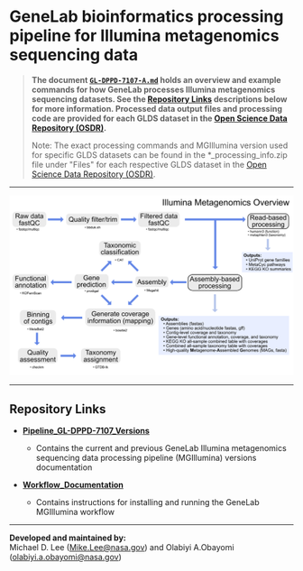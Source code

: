 
# GeneLab bioinformatics processing pipeline for Illumina metagenomics sequencing data

> **The document [`GL-DPPD-7107-A.md`](Pipeline_GL-DPPD-7107_Versions/GL-DPPD-7107-A.md) holds an overview and example commands for how GeneLab processes Illumina metagenomics sequencing datasets. See the [Repository Links](#repository-links) descriptions below for more information. Processed data output files and processing code are provided for each GLDS dataset in the [Open Science Data Repository (OSDR)](https://osdr.nasa.gov/bio/repo/).**  
> 
> Note: The exact processing commands and MGIllumina version used for specific GLDS datasets can be found in the *_processing_info.zip file under "Files" for each respective GLDS dataset in the [Open Science Data Repository (OSDR)](https://osdr.nasa.gov/bio/repo/). 

---

<p align="center">
<a href="../images/GL-Illumina-metagenomics-overview.pdf"><img src="../images/GL-Illumina-metagenomics-overview.png"></a>
</p>

---

## Repository Links

* [**Pipeline_GL-DPPD-7107_Versions**](Pipeline_GL-DPPD-7107_Versions)

  - Contains the current and previous GeneLab Illumina metagenomics sequencing data processing pipeline (MGIllumina) versions documentation

* [**Workflow_Documentation**](Workflow_Documentation)

  - Contains instructions for installing and running the GeneLab MGIllumina workflow

---

**Developed and maintained by:**  
Michael D. Lee (Mike.Lee@nasa.gov) and Olabiyi A.Obayomi (olabiyi.a.obayomi@nasa.gov)
